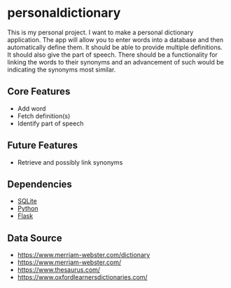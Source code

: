 # personaldictionary

This is my personal project. I want to make a personal dictionary application. The app will allow you to enter words into a database and then automatically define them. It should be able to provide multiple definitions. It should also give the part of speech. There should be a functionality for linking the words to their synonyms and an advancement of such would be indicating the synonyms most similar.

## Core Features

- Add word
- Fetch definition(s)
- Identify part of speech

## Future Features

- Retrieve and possibly link synonyms

## Dependencies

- [SQLite](https://www.sqlite.org/)
- [Python](https://www.python.org/)
- [Flask](https://flask.palletsprojects.com/)

## Data Source

- <https://www.merriam-webster.com/dictionary>
- <https://www.merriam-webster.com/>
- <https://www.thesaurus.com/>
- <https://www.oxfordlearnersdictionaries.com/>
